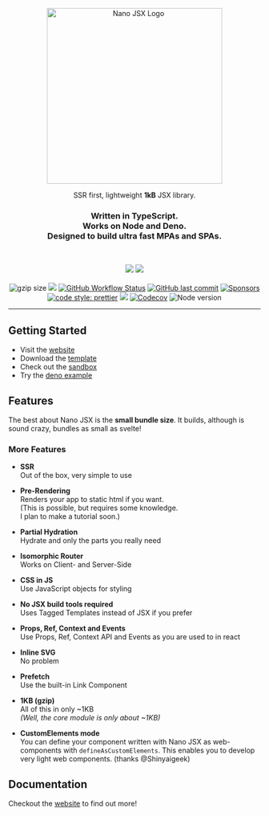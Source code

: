 <p align="center">
  <a href="http://nanojsx.io/">
    <img src="https://raw.githubusercontent.com/nanojsx/nano/master/readme/nano-jsx-logo.svg" alt="Nano JSX Logo" width="350"/>
  </a>
</p>

<p align="center">
  SSR first, lightweight <b>1kB</b> JSX library.
</p>

</div>

<h3 align="center">
  Written in TypeScript.<br />
  Works on Node and Deno.<br />
  Designed to build ultra fast MPAs and SPAs.
</h3>

<br/>

<p align="center">  
  <a href="https://www.npmjs.com/package/nano-jsx"><img src="https://img.shields.io/badge/available%20on-npmjs.com-lightgrey.svg?logo=node.js&logoColor=339933&labelColor=white&style=flat-square"></a>
  <a href="https://deno.land/x/nano_jsx"><img src="https://img.shields.io/badge/available%20on-deno.land/x-lightgrey.svg?logo=deno&labelColor=black&style=flat-square"></a>
  <br/><br/>
  <img src="https://badgen.net/badgesize/gzip/nanojsx/nano/master/bundles/nano.core.min.js?style=flat-square" alt="gzip size">
  <a href="https://github.com/nanojsx/nano/actions?query=workflow%3ACI"><img src="https://img.shields.io/github/workflow/status/nanojsx/nano/CI/master?label=build&logo=github&style=flat-square"></a>
  <a href="https://github.com/nanojsx/nano/actions?query=workflow%3ACodeQL"><img alt="GitHub Workflow Status" src="https://img.shields.io/github/workflow/status/nanojsx/nano/CodeQL?label=CodeQL&logo=github&style=flat-square"></a>
  <a href="https://github.com/nanojsx/nano/commits/master"><img src="https://img.shields.io/github/last-commit/nanojsx/nano.svg?style=flat-square" alt="GitHub last commit"></a>
  <a href="https://github.com/sponsors/yandeu"><img src="https://img.shields.io/github/sponsors/yandeu?style=flat-square" alt="Sponsors"></a>
  <a href="https://github.com/prettier/prettier"><img src="https://img.shields.io/badge/code_style-prettier-ff69b4.svg?style=flat-square" alt="code style: prettier"></a>
  <a href="https://www.typescriptlang.org/"><img src="https://img.shields.io/badge/built%20with-TypeScript-blue?style=flat-square"></a>
  <a href="https://codecov.io/gh/nanojsx/nano"><img src="https://img.shields.io/codecov/c/github/nanojsx/nano?logo=codecov&style=flat-square" alt="Codecov"/></a>
  <img src="https://img.shields.io/node/v/nano-jsx.svg?style=flat-square" alt="Node version"/>
</p>

<hr>

## Getting Started

- Visit the [website](http://nanojsx.io/)
- Download the [template](https://github.com/nanojsx/template)
- Check out the [sandbox](https://codepen.io/yandeu/pen/MWKMmbq)
- Try the [deno example](https://github.com/nanojsx/nano-jsx-deno-example)

## Features

The best about Nano JSX is the **small bundle size**. It builds, although is sound crazy, bundles as small as svelte!

### More Features

- **SSR**  
  Out of the box, very simple to use

- **Pre-Rendering**  
  Renders your app to static html if you want.  
  (This is possible, but requires some knowledge.  
  I plan to make a tutorial soon.)

- **Partial Hydration**  
  Hydrate and only the parts you really need

- **Isomorphic Router**  
  Works on Client- and Server-Side

- **CSS in JS**  
  Use JavaScript objects for styling

- **No JSX build tools required**  
  Uses Tagged Templates instead of JSX if you prefer

- **Props, Ref, Context and Events**  
  Use Props, Ref, Context API and Events as you are used to in react

- **Inline SVG**  
  No problem

- **Prefetch**  
  Use the built-in Link Component

- **1KB (gzip)**  
  All of this in only ~1KB  
  _(Well, the core module is only about ~1KB)_

- **CustomElements mode**  
  You can define your component written with Nano JSX as web-components with `defineAsCustomElements`. This enables you to develop very light web components. (thanks @Shinyaigeek)

## Documentation

Checkout the [website](http://nanojsx.io/) to find out more!
